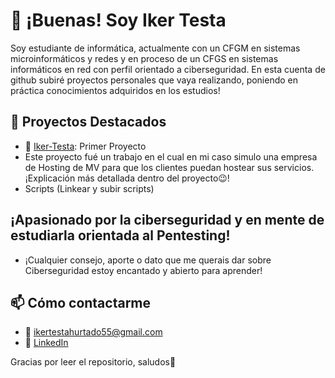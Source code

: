 # 👋 ¡Buenas! Soy Iker Testa

Soy estudiante de informática, actualmente con un CFGM en sistemas microinformáticos y redes y en proceso de un CFGS en sistemas informáticos en red con perfil orientado a ciberseguridad.
En esta cuenta de github subiré proyectos personales que vaya realizando, poniendo en práctica conocimientos adquiridos en los estudios!

## 🚀 Proyectos Destacados

- 🔧 [Iker-Testa](https://github.com/ikerth05/Hosting-VM): Primer Proyecto
- Este proyecto fué un trabajo en el cual en mi caso simulo una empresa de Hosting de MV para que los clientes puedan hostear sus servicios. ¡Explicación más detallada dentro del proyecto😉!
- Scripts (Linkear y subir scripts)
## ¡Apasionado por la ciberseguridad y en mente de estudiarla orientada al Pentesting!

- ¡Cualquier consejo, aporte o dato que me querais dar sobre Ciberseguridad estoy encantado y abierto para aprender!

## 📫 Cómo contactarme

- 📧 ikertestahurtado55@gmail.com
- 💼 [LinkedIn](https://www.linkedin.com/in/iker-testa-hurtado-33948233b/)

Gracias por leer el repositorio, saludos🫡
